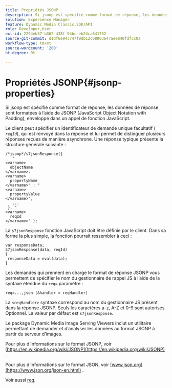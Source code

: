 ```yaml
---
title: Propriétés JSONP
description: Si jsonp est spécifié comme format de réponse, les données de réponse sont formatées à l’aide de JSONP (JavaScript Object Notation with Padding), enveloppé dans un appel de fonction JavaScript.
solution: Experience Manager
feature: Dynamic Media Classic,SDK/API
role: Developer,User
exl-id: 2294eb37-b362-438f-94bc-eb24ca641752
source-git-commit: d1df6e943747f9db12c08003647aee840fdfcc0a
workflow-type: tm+mt
source-wordcount: '200'
ht-degree: 0%

---
```


# Propriétés JSONP{#jsonp-properties}

Si jsonp est spécifié comme format de réponse, les données de réponse sont formatées à l’aide de JSONP (JavaScript Object Notation with Padding), enveloppé dans un appel de fonction JavaScript.

Le client peut spécifier un identificateur de demande unique facultatif ( *`reqId`*), qui est renvoyé dans la réponse et lui permet de distinguer plusieurs réponses reçues de manière asynchrone. Une réponse typique présente la structure générale suivante :

```
/*jsonp*/s7jsonResponse({ 
   " 
<varname>
  objectName 
</varname>. 
<varname>
  propertyName 
</varname>" : " 
<varname>
  propertyValue 
</varname>", 
   ... 
 }, " 
<varname>
  reqId 
</varname>" );
```

La `s7jsonResponse` fonction JavaScript doit être définie par le client. Dans sa forme la plus simple, la fonction pourrait ressembler à ceci :

```
var responseData; 
S7jsonResponse(data, reqId) 
{ 
 responseData = eval(data); 
}
```

Les demandes qui prennent en charge le format de réponse JSONP vous permettent de spécifier le nom du gestionnaire de rappel JS à l’aide de la syntaxe étendue du `req=` paramètre :

`req=...,json [&handler = reqHandler]`

La `<reqHandler>` syntaxe correspond au nom du gestionnaire JS présent dans la réponse JSONP. Seuls les caractères a-z, A-Z et 0-9 sont autorisés. Optionnel. La valeur par défaut est `s7jsonResponse`.

Le package Dynamic Media Image Serving Viewers inclut un utilitaire permettant de demander et d’analyser les données au format JSONP à partir du serveur d’images.

Pour plus d’informations sur le format JSONP, voir [https://en.wikipedia.org/wiki/JSONP](https://en.wikipedia.org/wiki/JSONP) .

Pour plus d’informations sur le format JSON, voir [www.json.org](https://www.json.org/json-en.html) .

Voir aussi [req](../../../../../../is-api/http-ref/image-serving-api-ref/c-http-protocol-reference/c-command-reference/r-req/r-req.md#reference-907cdb4a97034db7ad94695f25552e76).
